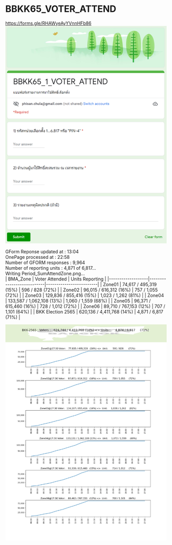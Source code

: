 # BBKK65_VOTER_ATTEND

https://forms.gle/RHAWyeAyYVnnHFb86
![Alt text](https://github.com/phisan-chula/BBKK65_VOTER_ATTEND/blob/main/Front_End_BBKK_Voter_Attend.PNG?raw=true "")

GForm Reponse updated at   : 13:04<br/>
OnePage processed at       : 22:58<br/>
Number of GFORM responses  : 9,964<br/>
Number of reporting  units : 4,871 of 6,817...<br/>
Writing Period_SumAttendZone.png...<br/>
| BMA_Zone          | Voter Attended            | Units Reporting         |
|-------------------|---------------------------|-------------------------|
| Zone01            | 74,617 / 495,319   (15%)  | 596 / 828       (72%)   |
| Zone02            | 96,015 / 616,312   (16%)  | 757 / 1,055     (72%)   |
| Zone03            | 129,836 / 855,416   (15%) | 1,023 / 1,262     (81%) |
| Zone04            | 133,587 / 1,062,108 (13%) | 1,060 / 1,559     (68%) |
| Zone05            | 96,371 / 615,460   (16%)  | 728 / 1,012     (72%)   |
| Zone06            | 89,710 / 767,153   (12%)  | 707 / 1,101     (64%)   |
| BKK Election 2565 | 620,136 / 4,411,768 (14%) | 4,871 / 6,817     (71%) |

![Alt text](https://github.com/phisan-chula/BBKK65_VOTER_ATTEND/blob/main/Period_SumAttendZone.png?raw=true "")
